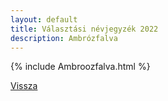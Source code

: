 ```yaml
---
layout: default
title: Választási névjegyzék 2022
description: Ambrózfalva
---
```


{% include Ambroozfalva.html %}

[Vissza](./)